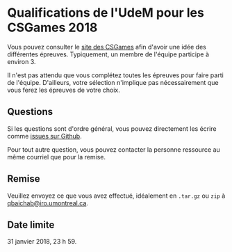 # Qualifications de l'UdeM pour les CSGames 2018

Vous pouvez consulter le [site des CSGames](//2018.csgames.org/#Competitions)
afin d'avoir une idée des différentes épreuves. Typiquement, un membre de
l'équipe participe à environ 3.

Il n'est pas attendu que vous complétez toutes les épreuves pour faire parti de
l'équipe. D'ailleurs, votre sélection n'implique pas nécessairement que vous
ferez les épreuves de votre choix.

## Questions

Si les questions sont d'ordre général, vous pouvez directement les écrire comme
[issues sur Github](//github.com/AEDIROUM/csgames-qualif-2018/issues).

Pour tout autre question, vous pouvez contacter la personne ressource au même
courriel que pour la remise.

## Remise

Veuillez envoyez ce que vous avez effectué, idéalement en `.tar.gz` ou `zip` à
[qbaichab@iro.umontreal.ca](mailto:qbaichab@iro.umontreal.ca).

## Date limite

31 janvier 2018, 23 h 59.
